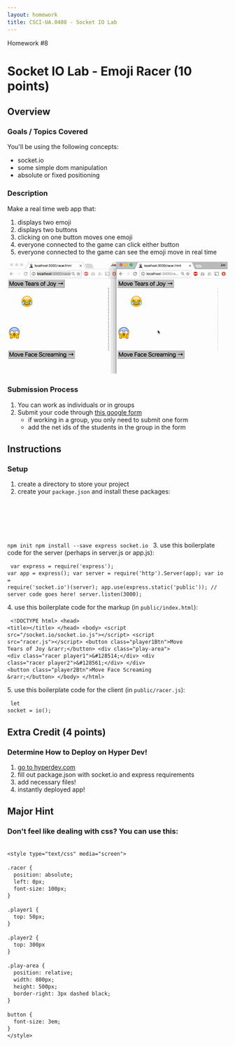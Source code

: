 ```yaml
---
layout: homework
title: CSCI-UA.0480 - Socket IO Lab
---
```


<div class="panel panel-default">
	<div class="panel-heading">Homework #8</div>
	<div class="panel-body" markdown="block">

# Socket IO Lab - Emoji Racer (10 points)

## Overview

### Goals / Topics Covered

You'll be using the following concepts:

* socket.io
* some simple dom manipulation
* absolute or fixed positioning

### Description

Make a real time web app that:

1. displays two emoji
2. displays two buttons
3. clicking on one button moves one emoji
4. everyone connected to the game can click either button
5. everyone connected to the game can see the emoji move in real time

![Emoji Racer](../resources/img/hw09-screen.gif)

### Submission Process

1. You can work as individuals or in groups
2. Submit your code through [this google form](https://docs.google.com/a/nyu.edu/forms/d/e/1FAIpQLSemeHqPeVOljn0cMcEm6EB0iaedw95SOS-AcATqZhhdz8IpNQ/viewform)
    * if working in a group, you only need to submit one form
    * add the net ids of the students in the group in the form




## Instructions

### Setup

1. create a directory to store your project
2. create your `package.json` and install these packages:
	<pre><code data-trim contenteditable>
npm init
npm install --save express socket.io
</code></pre>
3. use this boilerplate code for the server (perhaps in server.js or app.js):
    <pre><code data-trim contenteditable>
var express = require('express');
var app = express();
var server = require('http').Server(app);
var io = require('socket.io')(server);
app.use(express.static('public'));
// server code goes here!
server.listen(3000);
</code></pre>
4. use this boilerplate code for the markup (in `public/index.html`):
	<pre><code data-trim contenteditable>
&lt;!DOCTYPE html&gt;
&lt;head&gt;
&lt;title&gt;&lt;/title&gt;
&lt;/head&gt;
&lt;body&gt;
&lt;script src="/socket.io/socket.io.js"&gt;&lt;/script&gt;
&lt;script src="racer.js"&gt;&lt;/script&gt;
&lt;button class="player1Btn"&gt;Move Tears of Joy &amp;rarr;&lt;/button&gt;
&lt;div class="play-area"&gt;
  &lt;div class="racer player1"&gt;&amp;#128514;&lt;/div&gt;
  &lt;div class="racer player2"&gt;&amp;#128561;&lt;/div&gt;
&lt;/div&gt;
&lt;button class="player2Btn"&gt;Move Face Screaming &amp;rarr;&lt;/button&gt;
&lt;/body&gt;
&lt;/html&gt;
</code></pre>
5. use this boilerplate code for the client (in `public/racer.js`):
    <pre><code data-trim contenteditable>
let socket = io();
</code></pre>

## Extra Credit (4 points)

### Determine How to Deploy on Hyper Dev!

1. [go to hyperdev.com](https://hyperdev.com/)
2. fill out package.json with socket.io and express requirements
3. add necessary files!
4. instantly deployed app!

## Major Hint

### Don't feel like dealing with css? You can use this:

<pre><code data-trim contenteditable>
&lt;style type="text/css" media="screen"&gt;

.racer {
  position: absolute;
  left: 0px;
  font-size: 100px;
}

.player1 {
  top: 50px;
}    

.player2 {
  top: 300px
}    

.play-area {
  position: relative;
  width: 800px;
  height: 500px;
  border-right: 3px dashed black;
}

button {
  font-size: 3em;
}
&lt;/style&gt;
</code></pre>






</div>
</div>
